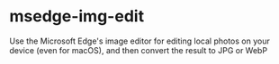 # msedge-img-edit
Use the Microsoft Edge's image editor for editing local photos on your device (even for macOS), and then convert the result to JPG or WebP
